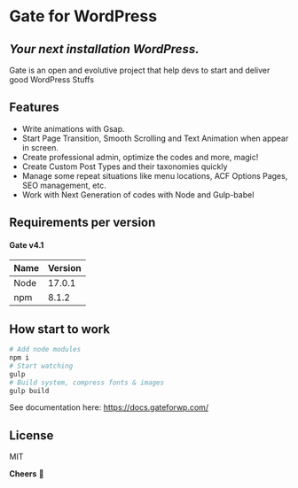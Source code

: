 # Gate for WordPress
## _Your next installation WordPress._

Gate is an open and evolutive project that help devs to start and deliver good WordPress Stuffs

## Features
- Write animations with Gsap.
- Start Page Transition, Smooth Scrolling and Text Animation when appear in screen.
- Create professional admin, optimize the codes and more, magic!
- Create Custom Post Types and their taxonomies quickly
- Manage some repeat situations like menu locations, ACF Options Pages, SEO management, etc.
- Work with Next Generation of codes with Node and Gulp-babel


## Requirements per version
#### Gate v4.1
| Name | Version |
| ------ | ------ |
| Node | 17.0.1 |
| npm | 8.1.2 |

## How start to work
```sh
# Add node modules
npm i
# Start watching
gulp
# Build system, compress fonts & images
gulp build
```
See documentation here: https://docs.gateforwp.com/

## License
MIT

**Cheers** 🍻
